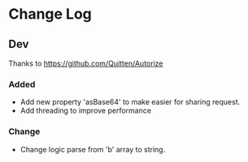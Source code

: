 # Change Log

## Dev
Thanks to https://github.com/Quitten/Autorize 
### Added
  * Add new property 'asBase64' to make easier for sharing request.
  * Add threading to improve performance

### Change
  * Change logic parse from 'b' array to string.
